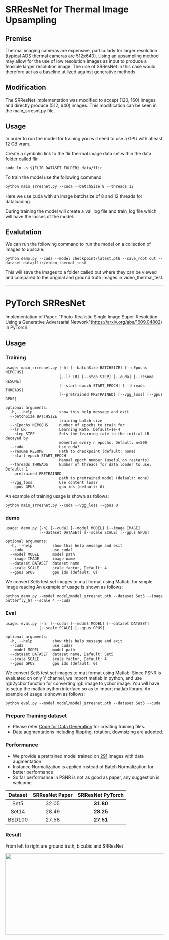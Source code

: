 # SRResNet for Thermal Image Upsampling

## Premise
Thermal imaging cameras are expensive, particularly for larger resolution (typical ADS thermal cameras are 512x640). Using an upsampling method may allow for the use of low resolution images as input to produce a feasible larger resolution image. The use of SRResNet in this case would therefore act as a baseline utilized against generative methods.

## Modification
The SRResNet implementation was modified to accept (120, 160) images and directly produce (512, 640) images. This modification can be seen in the main_srresnt.py file.

## Usage

In order to run the model for training you will need to use a GPU with atleast 12 GB vram.

Create a symbolic link to the flir thermal image data set within the data folder called flir

```
sudo ln -s ${FLIR_DATASET_FOLDER} data/flir
```

To train the model use the following command:
```
python main_srresnet.py --cuda --batchSize 8 --threads 12 
```
Here we use cuda with an image batchsize of 8 and 12 threads for dataloading.

During training the model will create a val_log file and train_log file which will have the losses of the model.

## Evalutation

We can run the following command to run the model on a collection of images to upscale.
```
python demo.py --cuda --model checkpoint/latest.pth --save_root out --dataset data/flir/video_thermal_test
```

This will save the images to a folder called out where they can be viewed and compared to the original and ground truth images in video_thermal_test.

---

# PyTorch SRResNet
Implementation of Paper: "Photo-Realistic Single Image Super-Resolution Using a Generative Adversarial Network"(https://arxiv.org/abs/1609.04802) in PyTorch

## Usage
### Training
```
usage: main_srresnet.py [-h] [--batchSize BATCHSIZE] [--nEpochs NEPOCHS]
                        [--lr LR] [--step STEP] [--cuda] [--resume RESUME]
                        [--start-epoch START_EPOCH] [--threads THREADS]
                        [--pretrained PRETRAINED] [--vgg_loss] [--gpus GPUS]

optional arguments:
  -h, --help            show this help message and exit
  --batchSize BATCHSIZE
                        training batch size
  --nEpochs NEPOCHS     number of epochs to train for
  --lr LR               Learning Rate. Default=1e-4
  --step STEP           Sets the learning rate to the initial LR decayed by
                        momentum every n epochs, Default: n=500
  --cuda                Use cuda?
  --resume RESUME       Path to checkpoint (default: none)
  --start-epoch START_EPOCH
                        Manual epoch number (useful on restarts)
  --threads THREADS     Number of threads for data loader to use, Default: 1
  --pretrained PRETRAINED
                        path to pretrained model (default: none)
  --vgg_loss            Use content loss?
  --gpus GPUS           gpu ids (default: 0)
```
An example of training usage is shown as follows:
```
python main_srresnet.py --cuda --vgg_loss --gpus 0
```

### demo
```
usage: demo.py [-h] [--cuda] [--model MODEL] [--image IMAGE]
               [--dataset DATASET] [--scale SCALE] [--gpus GPUS]

optional arguments:
  -h, --help         show this help message and exit
  --cuda             use cuda?
  --model MODEL      model path
  --image IMAGE      image name
  --dataset DATASET  dataset name
  --scale SCALE      scale factor, Default: 4
  --gpus GPUS        gpu ids (default: 0)
```
We convert Set5 test set images to mat format using Matlab, for simple image reading
An example of usage is shown as follows:
```
python demo.py --model model/model_srresnet.pth --dataset Set5 --image butterfly_GT --scale 4 --cuda
```

### Eval
```
usage: eval.py [-h] [--cuda] [--model MODEL] [--dataset DATASET]
               [--scale SCALE] [--gpus GPUS]

optional arguments:
  -h, --help         show this help message and exit
  --cuda             use cuda?
  --model MODEL      model path
  --dataset DATASET  dataset name, Default: Set5
  --scale SCALE      scale factor, Default: 4
  --gpus GPUS        gpu ids (default: 0)
```
We convert Set5 test set images to mat format using Matlab. Since PSNR is evaluated on only Y channel, we import matlab in python, and use rgb2ycbcr function for converting rgb image to ycbcr image. You will have to setup the matlab python interface so as to import matlab library. 
An example of usage is shown as follows:
```
python eval.py --model model/model_srresnet.pth --dataset Set5 --cuda
```

### Prepare Training dataset
  - Please refer [Code for Data Generation](https://github.com/twtygqyy/pytorch-SRResNet/tree/master/data) for creating training files.
  - Data augmentations including flipping, rotation, downsizing are adopted.


### Performance
  - We provide a pretrained model trained on [291](http://cv.snu.ac.kr/research/VDSR/train_data.zip) images with data augmentation
  - Instance Normalization is applied instead of Batch Normalization for better performance 
  - So far performance in PSNR is not as good as paper, any suggestion is welcome
  
| Dataset        | SRResNet Paper | SRResNet PyTorch|
| :-------------:|:--------------:|:---------------:|
| Set5           | 32.05          | **31.80**       |
| Set14          | 28.49          | **28.25**       |
| BSD100         | 27.58          | **27.51**       |

### Result
From left to right are ground truth, bicubic and SRResNet
<p>
  <img src='result/result.png' height='260' width='700'/>
</p>
